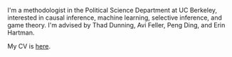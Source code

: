 
I'm a methodologist in the Political Science Department at UC Berkeley, interested in causal inference, machine learning, selective inference, and game theory. I'm advised by Thad Dunning, Avi Feller, Peng Ding, and Erin Hartman. 


My CV is [here](files/Adam_Bouyamourn_Curriculum_Vitae-1.pdf).



